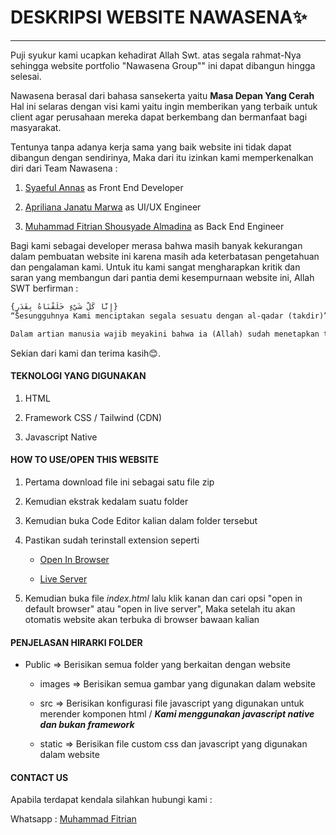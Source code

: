 # DESKRIPSI WEBSITE NAWASENA✨

---

Puji syukur kami ucapkan kehadirat Allah Swt. atas segala rahmat-Nya sehingga website portfolio "Nawasena Group"" ini dapat dibangun hingga selesai.

Nawasena berasal dari bahasa sansekerta yaitu **Masa Depan Yang Cerah** Hal ini selaras dengan visi kami yaitu ingin memberikan yang terbaik untuk client agar perusahaan mereka dapat berkembang dan bermanfaat bagi masyarakat. 

Tentunya tanpa adanya kerja sama yang baik website ini tidak dapat dibangun dengan sendirinya, Maka dari itu izinkan kami memperkenalkan diri dari Team Nawasena :

1. [Syaeful Annas](https://portfolio-v1-tau-three.vercel.app/) as Front End Developer

2. [Apriliana Janatu Marwa]([Instagram](https://www.instagram.com/ajmarwa_/)) as UI/UX Engineer

3. [Muhammad Fitrian Shousyade Almadina](https://shousyadev.vercel.app/) as Back End Engineer

Bagi kami sebagai developer merasa bahwa masih banyak kekurangan dalam pembuatan website ini karena masih ada keterbatasan pengetahuan dan pengalaman kami. Untuk itu kami sangat mengharapkan kritik dan saran yang membangun dari pantia demi kesempurnaan website ini, Allah SWT berfirman :

```html
{إِنَّا كُلَّ شَيْءٍ خَلَقْنَاهُ بِقَدَرٍ}
“Sesungguhnya Kami menciptakan segala sesuatu dengan al-qadar (takdir)” (QS al-Qamar: 49).

Dalam artian manusia wajib meyakini bahwa ia (Allah) sudah menetapkan takdir/ketetapan untuk semua mahluknya
```

Sekian dari kami dan terima kasih😊.

#### **TEKNOLOGI YANG DIGUNAKAN**

1. HTML

2. Framework CSS / Tailwind (CDN)

3. Javascript Native

#### **HOW TO USE/OPEN THIS WEBSITE**

1. Pertama download file ini sebagai satu file zip 

2. Kemudian ekstrak kedalam suatu folder

3. Kemudian buka Code Editor kalian dalam folder tersebut

4. Pastikan sudah terinstall extension seperti
   
   - [Open In Browser](https://marketplace.visualstudio.com/items?itemName=techer.open-in-browser)
   
   - [Live Server](https://marketplace.visualstudio.com/items?itemName=ritwickdey.LiveServer)

5. Kemudian buka file *index.html* lalu klik kanan dan cari opsi "open in default browser" atau "open in live server", Maka setelah itu akan otomatis website akan terbuka di browser bawaan kalian

#### **PENJELASAN HIRARKI FOLDER**

- Public => Berisikan semua folder yang berkaitan dengan website
  
  - images => Berisikan semua gambar yang digunakan dalam website
  
  - src => Berisikan konfigurasi file javascript yang digunakan untuk merender komponen html / ***Kami menggunakan javascript native dan bukan framework***
  
  - static => Berisikan file custom css dan javascript yang digunakan dalam website 

#### **CONTACT US**

Apabila terdapat kendala silahkan hubungi kami :

Whatsapp : [Muhammad Fitrian](https://wa.me/6285314495133)
